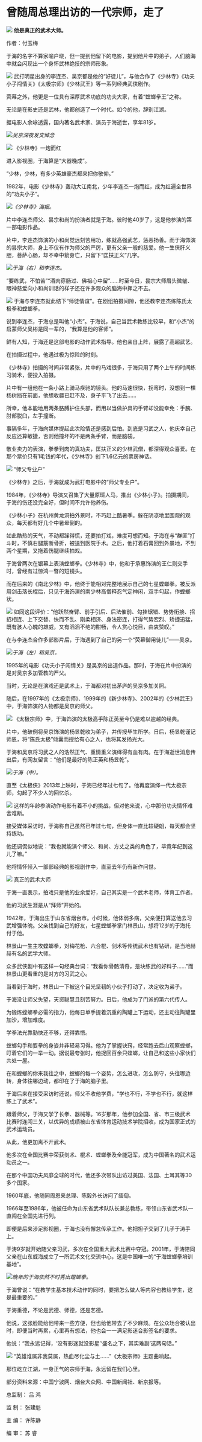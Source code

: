 # 曾随周总理出访的一代宗师，走了

![](https://inews.gtimg.com/newsapp_bt/0/15615809213/1000)
**他是真正的武术大师。**

作者：付玉梅

于海的名字不算家喻户晓，但一提到他留下的电影，提到他片中的弟子，人们脑海中就会闪现出一个身怀武林绝技的宗师形象。

![](https://inews.gtimg.com/newsapp_bt/0/15615809187/1000)
武打明星出身的李连杰、吴京都是他的“好徒儿”，与他合作了《少林寺》《功夫小子闯情关》《太极宗师》《少林武王》等一系列经典武侠剧作。

荧幕之外，他更是一位具有深厚武术功底的功夫大家，有着“螳螂拳王”之称。

无论是在影史还是武林，他都创造了一个时代。如今的他，辞别江湖。

据电影人余咏透露，国内著名武术家、演员于海逝世，享年81岁。

![](https://inews.gtimg.com/newsapp_bt/0/15615809190/1000)_吴京深夜发文悼念_

![](https://inews.gtimg.com/newsapp_bt/0/15615809188/1000)
《少林寺》一炮而红

进入影视圈，于海算是“大器晚成”。

“少林，少林，有多少英雄豪杰都来把你敬仰。”

1982年，电影《少林寺》轰动大江南北，少年李连杰一炮而红，成为红遍全世界的“功夫小子”。

![](https://inews.gtimg.com/newsapp_bt/0/15615809193/1000)_《少林寺》海报。_

片中李连杰师父、昙宗和尚的扮演者就是于海。彼时他40岁了，这是他参演的第一部电影作品。

片中，李连杰饰演的小和尚觉远刻苦用功，练就高强武艺，惩恶扬善。而于海饰演的昙宗大师，身上不仅有作为师父的严厉，更有父亲一般的慈爱。他一生侠肝义胆，菩萨心肠，却不幸中箭身亡，只留下“匡扶正义”几字。

![](https://inews.gtimg.com/newsapp_bt/0/15615809220/1000)_于海（右）和李连杰。_

“要练武，不怕苦”“酒肉穿肠过、佛祖心中留”……时至今日，昙宗大师眉头微皱、眼神慈爱向小和尚训话的样子还在许多观众的脑海中挥之不去。

![](https://inews.gtimg.com/newsapp_bt/0/15615809199/1000)
于海与李连杰就此结下“师徒情谊”。在剧组拍摄间隙，他还教李连杰练陈氏太极拳和螳螂拳。

说到李连杰，于海总是叫他“小杰”。于海说，自己当武术教练比较早，和“小杰”的启蒙师父吴彬是同一辈的，“我算是他的客师”。

鲜有人知，于海还是这部电影的动作武术指导。他也亲自上阵，展露了高超武艺。

在拍摄过程中，他遇过极为惊险的时刻。

《少林寺》拍摄的时间非常紧张，片中的马戏很多，于海只用了两个上午的时间练习骑术，便投入拍摄。

片中有一组他在一条小路上骑马疾驰的镜头。他的马速很快，拐弯时，没想到一棵杨树挡在前面，他想收疆已赶不及，身子平飞了出去……

所幸，他本能地用两条胳膊护住头部，而用以当做护具的手臂却没能幸免：手腕、肘部脱臼，左手撞断。

事隔多年，于海向媒体提起此次险情还是感到后怕。到底是习武之人，他庆幸自己反应还算敏捷，否则他撞坏的不是两条手臂，而是脑袋。

敬业卖力的表演，拳拳到肉的真功夫，匡扶正义的少林武僧，都深得观众喜爱。在那个票价只有1毛钱的年代，《少林寺》创下1.6亿元的票房神话。

![](https://inews.gtimg.com/newsapp_bt/0/15615809189/1000)
“师父专业户”

《少林寺》之后，于海就成为武打电影中的“师父专业户”。

1984年，《少林寺》导演又召集了大量原班人马，推出《少林小子》。拍摄期间，于海的伤还没完全好，但时间不允许他养伤。

《少林小子》在杭州黄龙洞拍外景时，不巧赶上酷暑季。躲在阴凉地里围观的观众，每天都有好几个中暑晕倒的。

如此酷热的天气，不动都躁得慌，还要拍打戏，难度可想而知。于海在与“群匪”打斗时，不慎右腿筋断骨折，被送到医院手术。之后，他打着石膏回到外景地，不到两个星期，又拖着伤腿继续拍戏。

于海曾两次在银幕上表演螳螂拳。《少林寺》中，他和于承惠饰演的王仁则交手时，曾经有过惊鸿一瞥的短镜头。

而在后来的《南北少林》中，他终于能相对完整地展示自己的七星螳螂拳。被反派用剑击落长棍后，只见于海饰演的南少林高僧释忍气定神闲，双手勾起，作螳螂状。

![](https://inews.gtimg.com/newsapp_match/0/15615814056/0)
如同这段评价：“他跃然奋臂、前手引后、后法催前、勾挂锯错、势势衔接、招招相连、上下交替、快而不乱、刚柔相济、身法密连，打得气势宏烈、矫捷迅猛，既有骇人心魄的雄威，又有滔滔不绝的酣畅，令人赏心悦目，由衷赞叹。”

在与李连杰合作多部影片后，于海遇到了自己的另一个“荧幕御用徒儿”——吴京。

![](https://inews.gtimg.com/newsapp_bt/0/15615813577/1000)_于海（左）和吴京。_

1995年的电影《功夫小子闯情关》是吴京的出道作品。那时，于海在片中扮演的是对吴京多加管教的严父。

当时，无论是在演戏还是武术上，于海都对初出茅庐的吴京多加关照。

随后，在1997年的《太极宗师》、1999年的《新少林寺》、2002年的《少林武王》中，于海饰演的人物都是吴京的师父。

![](https://inews.gtimg.com/newsapp_bt/0/15615809228/1000)
《太极宗师》中，于海饰演的太极高手陈正英至今仍是难以逾越的经典。

片中，他破例将吴京饰演的杨昱乾收为弟子，并传授毕生所学。日后，杨昱乾谨记师恩，将“陈氏太极”倾囊而授给有心之人，也将其发扬光大。

于海和吴京将习武之人的浩然正气、重情重义演绎得有血有肉。在于海逝世消息传出后，有网友留言：“他们是最好的陈正英和杨昱乾”。

![](https://inews.gtimg.com/newsapp_bt/0/15615809241/1000)_于海（中）。_

直至《太极侠》2013年上映时，于海已经年过七旬了。他再度演绎一代太极宗师，勾起了不少人的回忆杀。

![](https://inews.gtimg.com/newsapp_bt/0/15615809206/1000)
这样的年龄参演动作电影有着不小的挑战，但对他来说，心中那份功夫情怀难舍难断。

接受媒体采访时，于海称自己虽然已年过七旬，但身体一直比较硬朗，每天都会坚持练功。

他还调侃似地说：“我也就能演个师父、和尚、方丈之类的角色了，毕竟年纪到这儿了嘛。”

他将情怀倾入一部部经典的影视剧作中，直至去年仍有新作问世。

![](https://inews.gtimg.com/newsapp_bt/0/15615809192/1000)
真正的武术大师

于海一直表示，拍戏只是他的业余爱好，自己其实是一个武术老师，体育工作者。

他的习武生涯是从“拜师”开始的。

1942年，于海出生于山东省烟台市。小时候，他体弱多病，父亲便打算送他去习武增强体魄。父亲找到自己的好友，七星螳螂拳掌门林景山，想将12岁的于海托付于他。

林景山一生主攻螳螂拳，对梅花枪、六合棍、剑术等传统武术也有钻研，是当地赫赫有名的武学大师。

众多武侠剧中有这样一句经典台词：“我看你骨骼清奇，是块练武的好料子……”而林景山更看重的是对方的习武之心。

当看到于海时，林景山一下被这个目光坚韧的小伙子打动了，决定收为弟子。

于海没让师父失望，天资聪慧且刻苦努力。日后，他成为了门派的第六代传人。

为锻炼螳螂拳必需的指力，他每日单手提着沉重的陶罐上下运动，还主动往陶罐里加沙，增加难度。

学拳法光靠勤快还不够，还得靠悟。

螳螂勾手和耍拳的身姿并非轻易习得。他为了掌握诀窍，经常跑去后山观察螳螂，盯着它们的一举一动。据说最夸张时，他捉回百余只螳螂，让自己和这些小家伙们共处一屋。

在和螳螂的你来我往之中，螳螂的每一个姿势，怎么进攻，怎么防守，头往哪边转，身体往哪边动，都印在了于海的脑子里。

于海后来在接受采访时还说，师父不收他学费，“学也不行，不学也不行，就这样练上了武术”。

跟着师父，于海又学了长拳、器械等。16岁那年，他参加全国、省、市三级武术比赛时连闯三关，以优异的成绩被山东省体育运动技术学院招收，成为国家正式的武术运动员。

从此，他更加离不开武术。

他多次在全国比赛中荣获剑术、棍术、螳螂拳及全能冠军，成为中国著名的武术运动员之一。

在那个中国功夫风靡全球的时代，他还多次带队出访过美国、法国、土耳其等30多个国家。

1960年底，他随同周恩来总理、陈毅外长访问了缅甸。

1966年至1986年，他被任命为山东省武术队队长兼总教练，带领山东省武术队一直闯在全国先进行列。

即便是后来涉足影视圈，于海也没有懈怠传承工作。他把担子交到了儿子于涛手上。

于涛9岁就开始随父亲习武，多次在全国重大武术比赛中夺冠。2001年，于涛陪同父亲在山东威海成立了一所武术文化交流中心，这是中国唯一的“于海螳螂拳培训基地”。

![](https://inews.gtimg.com/newsapp_bt/0/15615809195/1000)_晚年的于海依然不时秀出螳螂拳。_

于海曾说：“在教学生基本技术动作的同时，要把怎么做人等内容也教给学生，这是最重要的。”

于海重德，不论是武德、师德，还是艺德。

他说，这张脸能给他带来一些方便，但也给他带去了不少麻烦。在公众场合被认出时，即便当时再累，心里再有想法，他也会一一满足影迷合影签名的要求。

他说：“我永远记得，‘没有影迷就没影星’‘盛名之下，其实难副’这两句话。”

![](https://inews.gtimg.com/newsapp_bt/0/15615809255/1000)
“英雄谁属非我莫属，热血尽化尘与土……”《太极宗师》主题曲响起。

那位屹立江湖，一身正气的宗师于海，永远留在我们心里。

部分资料来源：中国宁波网、烟台大众网、中国新闻社、新京报等。

总监制： 吕 鸿

监 制： 张建魁

主 编： 许陈静

编 审： 苏 睿

